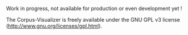 Work in progress, not available for production or even development yet !

The Corpus-Visualizer is freely available under the GNU GPL v3 license (http://www.gnu.org/licenses/gpl.html).
